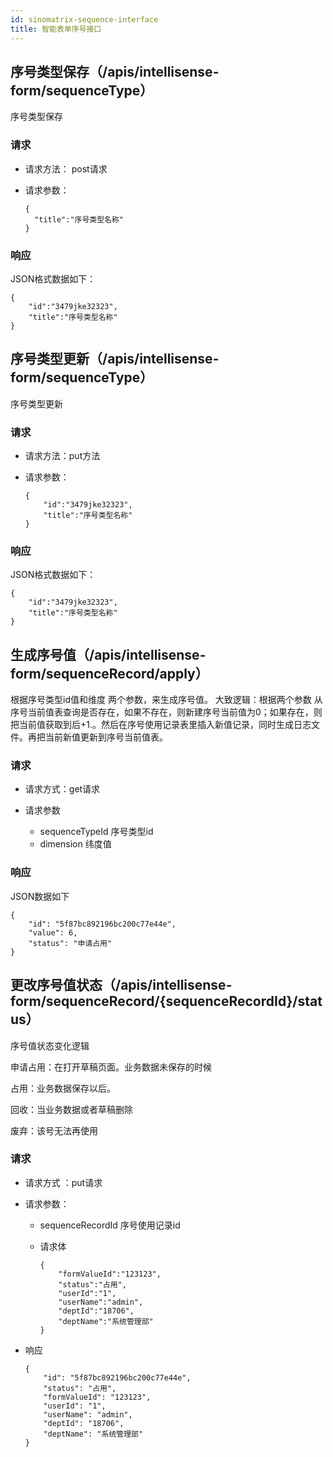 ```yaml
---
id: sinomatrix-sequence-interface
title: 智能表单序号接口
---
```






## 序号类型保存（/apis/intellisense-form/sequenceType）

序号类型保存

### 请求

* 请求方法： post请求

* 请求参数：

  ```
  {
  	"title":"序号类型名称"
  }
  ```

### 响应

JSON格式数据如下：

```
{
    "id":"3479jke32323",
    "title":"序号类型名称"
}
```



##  序号类型更新（/apis/intellisense-form/sequenceType）

序号类型更新

### 请求

* 请求方法：put方法

* 请求参数：

  ```
  {
      "id":"3479jke32323",
      "title":"序号类型名称"
  }
  ```

### 响应

JSON格式数据如下：

```
{
    "id":"3479jke32323",
    "title":"序号类型名称"
}
```



##  生成序号值（/apis/intellisense-form/sequenceRecord/apply）

根据序号类型id值和维度 两个参数，来生成序号值。 大致逻辑：根据两个参数 从序号当前值表查询是否存在，如果不存在，则新建序号当前值为0；如果存在，则把当前值获取到后+1.。然后在序号使用记录表里插入新值记录，同时生成日志文件。再把当前新值更新到序号当前值表。

### 请求

* 请求方式：get请求

* 请求参数 

  *  sequenceTypeId 序号类型id
  *  dimension 纬度值
  

### 响应

JSON数据如下

```
{
	"id": "5f87bc892196bc200c77e44e",
    "value": 6,
    "status": "申请占用"
}
```



## 更改序号值状态（/apis/intellisense-form/sequenceRecord/{sequenceRecordId}/status）

序号值状态变化逻辑

申请占用：在打开草稿页面。业务数据未保存的时候

占用：业务数据保存以后。

回收：当业务数据或者草稿删除

废弃：该号无法再使用

### 请求

* 请求方式 ：put请求

* 请求参数：

  * sequenceRecordId  序号使用记录id

  * 请求体

    ```
    {
        "formValueId":"123123",
        "status":"占用",
        "userId":"1",
        "userName":"admin",
        "deptId":"18706",
        "deptName":"系统管理部"
    }
    ```

* 响应

  ```
  {
      "id": "5f87bc892196bc200c77e44e",
      "status": "占用",
      "formValueId": "123123",
      "userId": "1",
      "userName": "admin",
      "deptId": "18706",
      "deptName": "系统管理部"
  }
  ```

  


